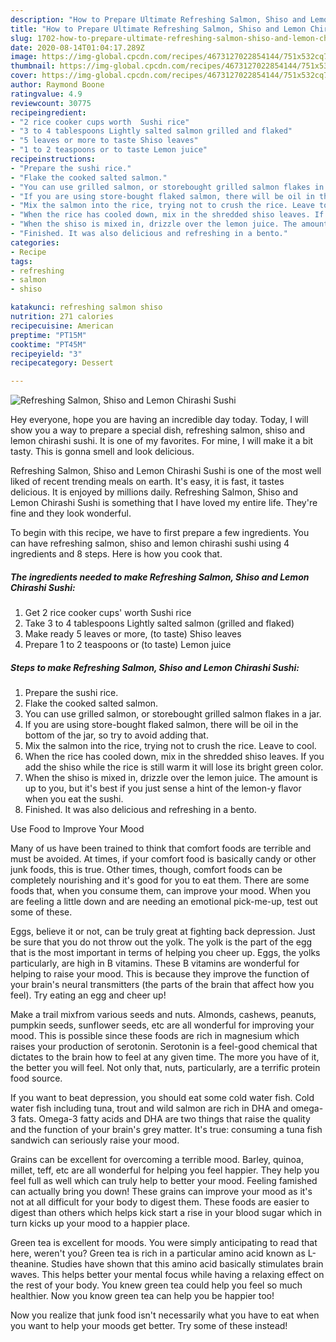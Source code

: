 ```yaml
---
description: "How to Prepare Ultimate Refreshing Salmon, Shiso and Lemon Chirashi Sushi"
title: "How to Prepare Ultimate Refreshing Salmon, Shiso and Lemon Chirashi Sushi"
slug: 1702-how-to-prepare-ultimate-refreshing-salmon-shiso-and-lemon-chirashi-sushi
date: 2020-08-14T01:04:17.289Z
image: https://img-global.cpcdn.com/recipes/4673127022854144/751x532cq70/refreshing-salmon-shiso-and-lemon-chirashi-sushi-recipe-main-photo.jpg
thumbnail: https://img-global.cpcdn.com/recipes/4673127022854144/751x532cq70/refreshing-salmon-shiso-and-lemon-chirashi-sushi-recipe-main-photo.jpg
cover: https://img-global.cpcdn.com/recipes/4673127022854144/751x532cq70/refreshing-salmon-shiso-and-lemon-chirashi-sushi-recipe-main-photo.jpg
author: Raymond Boone
ratingvalue: 4.9
reviewcount: 30775
recipeingredient:
- "2 rice cooker cups worth  Sushi rice"
- "3 to 4 tablespoons Lightly salted salmon grilled and flaked"
- "5 leaves or more to taste Shiso leaves"
- "1 to 2 teaspoons or to taste Lemon juice"
recipeinstructions:
- "Prepare the sushi rice."
- "Flake the cooked salted salmon."
- "You can use grilled salmon, or storebought grilled salmon flakes in a jar."
- "If you are using store-bought flaked salmon, there will be oil in the bottom of the jar, so try to avoid adding that."
- "Mix the salmon into the rice, trying not to crush the rice. Leave to cool."
- "When the rice has cooled down, mix in the shredded shiso leaves. If you add the shiso while the rice is still warm it will lose its bright green color."
- "When the shiso is mixed in, drizzle over the lemon juice. The amount is up to you, but it&#39;s best if you just sense a hint of the lemon-y flavor when you eat the sushi."
- "Finished. It was also delicious and refreshing in a bento."
categories:
- Recipe
tags:
- refreshing
- salmon
- shiso

katakunci: refreshing salmon shiso 
nutrition: 271 calories
recipecuisine: American
preptime: "PT15M"
cooktime: "PT45M"
recipeyield: "3"
recipecategory: Dessert

---
```



![Refreshing Salmon, Shiso and Lemon Chirashi Sushi](https://img-global.cpcdn.com/recipes/4673127022854144/751x532cq70/refreshing-salmon-shiso-and-lemon-chirashi-sushi-recipe-main-photo.jpg)

Hey everyone, hope you are having an incredible day today. Today, I will show you a way to prepare a special dish, refreshing salmon, shiso and lemon chirashi sushi. It is one of my favorites. For mine, I will make it a bit tasty. This is gonna smell and look delicious.

Refreshing Salmon, Shiso and Lemon Chirashi Sushi is one of the most well liked of recent trending meals on earth. It's easy, it is fast, it tastes delicious. It is enjoyed by millions daily. Refreshing Salmon, Shiso and Lemon Chirashi Sushi is something that I have loved my entire life. They're fine and they look wonderful.




To begin with this recipe, we have to first prepare a few ingredients. You can have refreshing salmon, shiso and lemon chirashi sushi using 4 ingredients and 8 steps. Here is how you cook that.

<!--inarticleads1-->

##### The ingredients needed to make Refreshing Salmon, Shiso and Lemon Chirashi Sushi:

1. Get 2 rice cooker cups&#39; worth  Sushi rice
1. Take 3 to 4 tablespoons Lightly salted salmon (grilled and flaked)
1. Make ready 5 leaves or more, (to taste) Shiso leaves
1. Prepare 1 to 2 teaspoons or (to taste) Lemon juice




<!--inarticleads2-->

##### Steps to make Refreshing Salmon, Shiso and Lemon Chirashi Sushi:

1. Prepare the sushi rice.
1. Flake the cooked salted salmon.
1. You can use grilled salmon, or storebought grilled salmon flakes in a jar.
1. If you are using store-bought flaked salmon, there will be oil in the bottom of the jar, so try to avoid adding that.
1. Mix the salmon into the rice, trying not to crush the rice. Leave to cool.
1. When the rice has cooled down, mix in the shredded shiso leaves. If you add the shiso while the rice is still warm it will lose its bright green color.
1. When the shiso is mixed in, drizzle over the lemon juice. The amount is up to you, but it&#39;s best if you just sense a hint of the lemon-y flavor when you eat the sushi.
1. Finished. It was also delicious and refreshing in a bento.




Use Food to Improve Your Mood


Many of us have been trained to think that comfort foods are terrible and must be avoided. At times, if your comfort food is basically candy or other junk foods, this is true. Other times, though, comfort foods can be completely nourishing and it's good for you to eat them. There are some foods that, when you consume them, can improve your mood. When you are feeling a little down and are needing an emotional pick-me-up, test out some of these.

Eggs, believe it or not, can be truly great at fighting back depression. Just be sure that you do not throw out the yolk. The yolk is the part of the egg that is the most important in terms of helping you cheer up. Eggs, the yolks particularly, are high in B vitamins. These B vitamins are wonderful for helping to raise your mood. This is because they improve the function of your brain's neural transmitters (the parts of the brain that affect how you feel). Try eating an egg and cheer up!

Make a trail mixfrom various seeds and nuts. Almonds, cashews, peanuts, pumpkin seeds, sunflower seeds, etc are all wonderful for improving your mood. This is possible since these foods are rich in magnesium which raises your production of serotonin. Serotonin is a feel-good chemical that dictates to the brain how to feel at any given time. The more you have of it, the better you will feel. Not only that, nuts, particularly, are a terrific protein food source.

If you want to beat depression, you should eat some cold water fish. Cold water fish including tuna, trout and wild salmon are rich in DHA and omega-3 fats. Omega-3 fatty acids and DHA are two things that raise the quality and the function of your brain's grey matter. It's true: consuming a tuna fish sandwich can seriously raise your mood. 

Grains can be excellent for overcoming a terrible mood. Barley, quinoa, millet, teff, etc are all wonderful for helping you feel happier. They help you feel full as well which can truly help to better your mood. Feeling famished can actually bring you down! These grains can improve your mood as it's not at all difficult for your body to digest them. These foods are easier to digest than others which helps kick start a rise in your blood sugar which in turn kicks up your mood to a happier place.

Green tea is excellent for moods. You were simply anticipating to read that here, weren't you? Green tea is rich in a particular amino acid known as L-theanine. Studies have shown that this amino acid basically stimulates brain waves. This helps better your mental focus while having a relaxing effect on the rest of your body. You knew green tea could help you feel so much healthier. Now you know green tea can help you be happier too!

Now you realize that junk food isn't necessarily what you have to eat when you want to help your moods get better. Try some of these instead!

